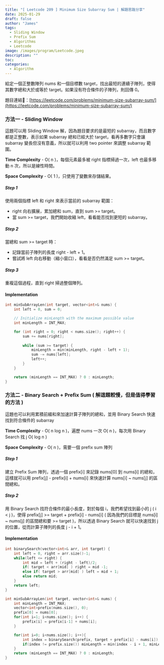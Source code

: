 ```yaml
---
title: "[ Leetcode 209 ] Minimum Size Subarray Sum | 解題思路分享"
date: 2025-01-29
draft: false
author: "James"
tags:
  - Sliding Window
  - Prefix Sum
  - Algorithms
  - Leetcode
image: /images/program/Leetcode.jpeg
description: ""
toc: 
categories:
  - Algorithm
---
```


給定一個正整數陣列 nums 和一個目標數 target，找出最短的連續子陣列，使得其數字總和大於或等於 target。如果沒有符合條件的子陣列，則回傳 0。

題目連結🔗：[https://leetcode.com/problems/minimum-size-subarray-sum/](https://leetcode.com/problems/minimum-size-subarray-sum/)

### **方法一 - Sliding Window**

這題可以用 Sliding Window 解，因為題目要求的是最短的 subarray，而且數字都是正整數，表示如果 subarray 總和已經大於 target，看再多數字只會讓 subarray 變長但沒有意義，所以就可以利用 two pointer 來調整 subarray 範圍。

**Time Complexity** - O( n )，每個元素最多被 right 指標掃過一次，left 也最多移動 n 次，所以是線性時間。

**Space Complexity** - O( 1 )，只使用了變數來存儲結果。

##### **Step 1**

使用兩個指標 left 和 right 來表示當前的 subarray 範圍：

- right 向右擴展，累加總和 sum，直到 sum >= target。
- 當 sum >= target，我們開始收縮 left，看看能否找到更短的 subarray。

##### **Step 2**

當總和 sum >= target 時：

- 記錄當前子陣列的長度 right - left + 1。
- 嘗試將 left 向右移動（縮小窗口），看看是否仍然滿足 sum >= target。

##### **Step 3**

重複這個過程，直到 right 掃過整個陣列。

#### **Implementation**

```cpp
int minSubArrayLen(int target, vector<int>& nums) {
    int left = 0, sum = 0;

    // Initialize minLength with the maximum possible value
    int minLength = INT_MAX;

    for (int right = 0; right < nums.size(); right++) {
        sum += nums[right];
        
        while (sum >= target) {
            minLength = min(minLength, right - left + 1);
            sum -= nums[left];
            left++;
        }
    }

    return (minLength == INT_MAX) ? 0 : minLength;
}
```

### **方法二 - Binary Search + Prefix Sum ( 解這題較慢，但是值得學習的方法 )**

這題也可以利用累積前綴和來加速計算子陣列的總和，並用 Binary Search 快速找到符合條件的 subarray

**Time Complexity** - O( n log n )，遍歷 nums 一次 O( n )，每次用 Binary Search 找 j O( log n )

**Space Complexity** - O( n )，需要一個 prefix sum 陣列

##### **Step 1**

建立 Prefix Sum 陣列，透過一個 prefix[i] 來記錄 nums[0] 到 nums[i] 的總和，這樣就可以用 prefix[j] - prefix[i] + nums[i] 來快速計算 nums[i] ~ nums[j] 的區間總和。

##### **Step 2**

用 Binary Search 找符合條件的最小長度，對於每個 i，我們希望找到最小的 j ( i < j )，使得 prefix[j] >= target + prefix[i] - nums[i] ( 因為我們的目標是 nums[i] ~ nums[j] 的區間總和要 >= target )，所以透過 Binary Search 就可以快速找到 j 的位置，從而計算子陣列的長度 j - i + 1。

#### **Implementation**

```cpp
int binarySearch(vector<int>& arr, int target) {
    int left = 0, right = arr.size()-1;
    while(left <= right) {
        int mid = left + (right - left)/2;
        if( target < arr[mid] ) right = mid -1;
        else if( target > arr[mid] ) left = mid + 1;
        else return mid;
    }
    return left;
}

int minSubArrayLen(int target, vector<int>& nums) {
    int minLength = INT_MAX;
    vector<int>prefix(nums.size(), 0);
    prefix[0] = nums[0];
    for(int i=1; i<nums.size(); i++) {
        prefix[i] = prefix[i-1] + nums[i];
    }

    for(int i=0; i<nums.size(); i++){
        int index = binarySearch(prefix, target + prefix[i] - nums[i]);
        if(index != prefix.size()) minLength = min(index - i + 1, minLength);
    }
    return (minLength == INT_MAX) ? 0 : minLength;
}
```